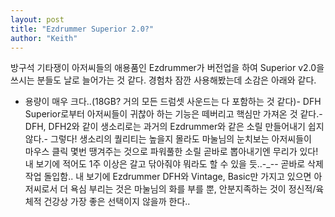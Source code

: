 ```yaml
---
layout: post
title: "Ezdrummer Superior 2.0?"
author: "Keith"
---
```


방구석 기타쟁이 아저씨들의 애용품인 Ezdrummer가 버전업을 하여 Superior v2.0을 쓰시는 분들도 날로 늘어가는 것 같다. 경험차 잠깐 사용해봤는데 소감은 아래와 같다.
- 용량이 매우 크다..(18GB? 거의 모든 드럼셋 사운드는 다 포함하는 것 같다)- DFH Superior로부터 아저씨들이 귀찮아 하는 기능은 떼버리고 핵심만 가져온 것 같다.- DFH, DFH2와 같이 생소리로는 과거의 Ezdrummer와 같은 소릴 만들어내기 쉽지 않다.- 그렇다! 생소리의 퀄리티는 높을지 몰라도 마눌님의 눈치보는 아저씨들이    마우스 클릭 몇번 땡겨주는 것으로 파워풀한 소릴 곧바로 뽑아내기엔 무리가 있다!   내 보기에 적어도 1주 이상은 갈고 닦아줘야 뭐라도 할 수 있을 듯..-_-- 곧바로 삭제 작업 돌입함..
내 보기에 Ezdrummer DFH와 Vintage, Basic만 가지고 있으면 아저씨로서 더 욕심 부리는 것은 마눌님의 화를 부를 뿐, 안분지족하는 것이 정신적/육체적 건강상 가장 좋은 선택이지 않을까 한다..


